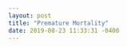 ```yaml
---
layout: post
title: "Premature Mortality"
date: 2019-08-23 11:33:31 -0400
---
```

<div class="legend"></div>
<svg class="premature-mortality-map" viewBox="0 0 900 560"></svg>
<script src="{{'assets/javascripts/premature-mortality-map.js' | absolute_url }}" type="module"></script>